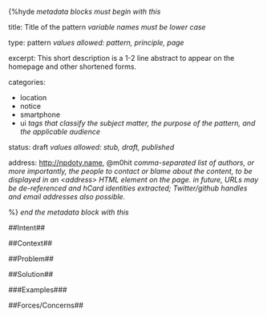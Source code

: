 {%hyde _metadata blocks must begin with this_

title: Title of the pattern  _variable names must be lower case_

type: pattern _values allowed: pattern, principle, page_

excerpt: This short description is a 1-2 line abstract to appear on the homepage and other shortened forms.

categories: 
  - location
  - notice
  - smartphone
  - ui 
_tags that classify the subject matter, the purpose of the pattern, and the applicable audience_

status: draft _values allowed: stub, draft, published_ 

address: http://npdoty.name, @m0hit _comma-separated list of authors, or more importantly, the people to contact or blame about the content, to be displayed in an &lt;address&gt; HTML element on the page. in future, URLs may be de-referenced and hCard identities extracted; Twitter/github handles and email addresses also possible._

%} _end the metadata block with this_

##Intent##

##Context##

##Problem##

##Solution##

###Examples###

##Forces/Concerns##
